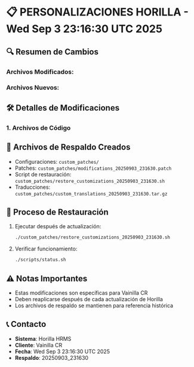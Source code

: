 # 📋 PERSONALIZACIONES HORILLA - Wed Sep  3 23:16:30 UTC 2025

## 🔍 Resumen de Cambios

### Archivos Modificados:


### Archivos Nuevos:


## 🛠️ Detalles de Modificaciones

### 1. Archivos de Código

## 📁 Archivos de Respaldo Creados

- Configuraciones: `custom_patches/`
- Patches: `custom_patches/modifications_20250903_231630.patch`
- Script de restauración: `custom_patches/restore_customizations_20250903_231630.sh`
- Traducciones: `custom_patches/custom_translations_20250903_231630.tar.gz`

## 🔄 Proceso de Restauración

1. Ejecutar después de actualización:
   ```bash
   ./custom_patches/restore_customizations_20250903_231630.sh
   ```

2. Verificar funcionamiento:
   ```bash
   ./scripts/status.sh
   ```

## ⚠️ Notas Importantes

- Estas modificaciones son específicas para Vainilla CR
- Deben reaplicarse después de cada actualización de Horilla
- Los archivos de respaldo se mantienen para referencia histórica

## 📞 Contacto

- **Sistema**: Horilla HRMS
- **Cliente**: Vainilla CR
- **Fecha**: Wed Sep  3 23:16:30 UTC 2025
- **Respaldo**: 20250903_231630
